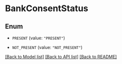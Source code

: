 # BankConsentStatus

## Enum


* `PRESENT` (value: `"PRESENT"`)

* `NOT_PRESENT` (value: `"NOT_PRESENT"`)


[[Back to Model list]](../README.md#documentation-for-models) [[Back to API list]](../README.md#documentation-for-api-endpoints) [[Back to README]](../README.md)


